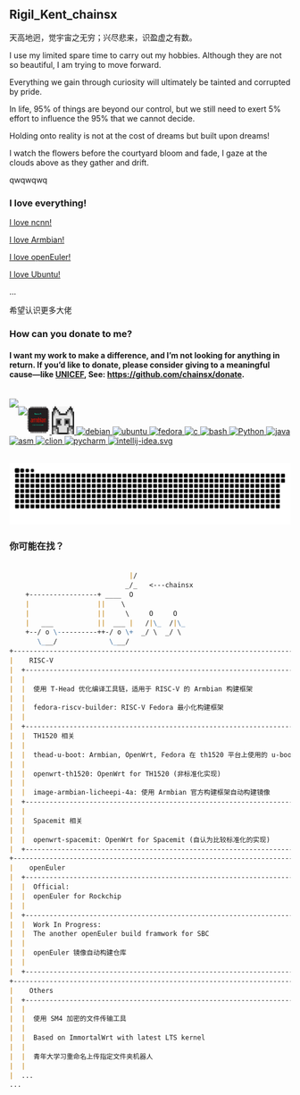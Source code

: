 ## Rigil_Kent_chainsx

<p align="left">
   <p>天高地迥，觉宇宙之无穷；兴尽悲来，识盈虚之有数。</p>
   <p>I use my limited spare time to carry out my hobbies. Although they are not so beautiful, I am trying to move forward.</p>
   <p>Everything we gain through curiosity will ultimately be tainted and corrupted by pride.</p>
   <p>In life, 95% of things are beyond our control, but we still need to exert 5% effort to influence the 95% that we cannot decide.</p>
   <p>Holding onto reality is not at the cost of dreams but built upon dreams!</p>
   <p>I watch the flowers before the courtyard bloom and fade, I gaze at the clouds above as they gather and drift.</p>
   <p>qwqwqwq</p>
   <h3>I love everything!</h3>

   <p><a href="https://github.com/Tencent/ncnn" target="_blank" rel="noopener noreferrer">I love ncnn!</a></p>
   
   <p><a href="https://www.armbian.com/authors/" target="_blank" rel="noopener noreferrer">I love Armbian!</a></p>

   <p><a href="https://datastat.openeuler.org/zh/user/chainsx" target="_blank" rel="noopener noreferrer">I love openEuler!</a></p>

   <p><a href="https://wiki.ubuntu.com/chainsx" target="_blank" rel="noopener noreferrer">I love Ubuntu!</a></p>

   <p>...</p>
</p>

<p>希望认识更多大佬</p>

### How can you donate to me?
#### I want my work to make a difference, and I’m not looking for anything in return. If you’d like to donate, please consider giving to a meaningful cause—like [UNICEF](https://help.unicef.org/global/donate), See: https://github.com/chainsx/donate.

<br>

<img align="left" src="https://github-readme-stats.vercel.app/api?username=chainsx&show_icons=true&theme=vue-dark"/>

<p align="left">
   <img align="left" src="https://www.openeuler.org/assets/logo.XeUCiAZu.svg"/>
   <a href="#">
      <img src="https://raw.githubusercontent.com/armbian/build/main/.github/armbian-logo.png" alt="armbian" width="40" height="50"/>
   </a>
   <a href="#">
      <img src="https://raw.githubusercontent.com/Tencent/ncnn/master/images/256-ncnn.png" alt="ncnn" width="40" height="50"/>
   </a>
   <a href="#">
      <img src="https://github.com/get-icon/geticon/blob/master/icons/debian.svg" alt="debian" width="40" height="40"/>
   </a>
   <a href="#">
      <img src="https://github.com/get-icon/geticon/blob/master/icons/ubuntu.svg" alt="ubuntu" width="40" height="40"/>
   </a>
   <a href="#">
      <img src="https://github.com/get-icon/geticon/blob/master/icons/fedora.svg" alt="fedora" width="40" height="40"/>
   </a>
   <a href="#">
      <img src="https://github.com/get-icon/geticon/blob/master/icons/c.svg" alt="c" width="40" height="40"/>
   </a>
   <a href="#">
      <img src="https://github.com/get-icon/geticon/blob/master/icons/bash.svg" alt="bash" width="40" height="40"/>
   </a>
   <a href="#">
      <img src="https://github.com/get-icon/geticon/blob/master/icons/python.svg" alt="Python" width="40" height="40"/>
   </a>
   <a href="#">
      <img src="https://github.com/get-icon/geticon/blob/master/icons/java.svg" alt="java" width="40" height="40"/>
   </a>
   <a href="#">
      <img src="https://github.com/get-icon/geticon/blob/master/icons/assembly.svg" alt="asm" width="40" height="40"/>
   </a>
   <a href="#">
      <img src="https://github.com/get-icon/geticon/blob/master/icons/clion.svg" alt="clion" width="40" height="40"/>
   </a>
   <a href="#">
      <img src="https://github.com/get-icon/geticon/blob/master/icons/pycharm.svg" alt="pycharm" width="40" height="40"/>
   </a>
   <a href="#">
      <img src="https://github.com/get-icon/geticon/blob/master/icons/intellij-idea.svg" alt="intellij-idea.svg" width="40" height="40"/>
   </a>
</p>
<br>

<picture>
  <source media="(prefers-color-scheme: dark)" srcset="https://raw.githubusercontent.com/chainsx/chainsx/output/github-contribution-grid-snake-dark.svg">
  <source media="(prefers-color-scheme: light)" srcset="https://raw.githubusercontent.com/chainsx/chainsx/output/github-contribution-grid-snake.svg">
  <img alt="github contribution grid snake animation" src="https://raw.githubusercontent.com/chainsx/chainsx/output/github-contribution-grid-snake.svg">
</picture>


### 你可能在找？

```markdown

                              |/
                             _/_   <---chainsx
    +-----------------+ ____  O
    |                 ||    \
    |                 ||     \     O     O
    |   ___           ||  ___ |   /|\_  /|\_
    +--/ o \----------++-/ o \+  _/ \  _/ \
       \___/             \___/
+--------------------------------------------------------------------------------------------------------------------------
|    RISC-V
|  +-----------------------------------------------------------------------------------------------------------------------
|  |
|  |  使用 T-Head 优化编译工具链，适用于 RISC-V 的 Armbian 构建框架             (https://github.com/chainsx/armbian-riscv-build)
|  |
|  |  fedora-riscv-builder: RISC-V Fedora 最小化构建框架                      (https://github.com/chainsx/fedora-riscv-builder)
|  |
|  +-----------------------------------------------------------------------------------------------------------------------
|  |  TH1520 相关
|  |
|  |  thead-u-boot: Armbian, OpenWrt, Fedora 在 th1520 平台上使用的 u-boot    (https://github.com/chainsx/thead-u-boot)
|  |
|  |  openwrt-th1520: OpenWrt for TH1520 (非标准化实现)                       (https://github.com/chainsx/openwrt-th1520)
|  |
|  |  image-armbian-licheepi-4a: 使用 Armbian 官方构建框架自动构建镜像         (https://github.com/chainsx/image-armbian-licheepi-4a)
|  +------------------------------------------------------------------------------------------------------------------------
|  |
|  |  Spacemit 相关
|  |
|  |  openwrt-spacemit: OpenWrt for Spacemit (自认为比较标准化的实现)          (https://github.com/chainsx/openwrt-spacemit)
|  +------------------------------------------------------------------------------------------------------------------------
+---------------------------------------------------------------------------------------------------------------------------
|    openEuler
|  +------------------------------------------------------------------------------------------------------------------------
|  |  Official:
|  |  openEuler for Rockchip                                                 (https://gitee.com/openeuler/rockchip)
|  |   
|  +------------------------------------------------------------------------------------------------------------------------
|  |  Work In Progress:
|  |  The another openEuler build framwork for SBC                           (https://github.com/chainsx/openOE)
|  |
|  |  openEuler 镜像自动构建仓库                                               (https://github.com/chainsx/Rockchip-openEuler-build)
|  |
|  +-------------------------------------------------------------------------------------------------------------------------
+----------------------------------------------------------------------------------------------------------------------------
|    Others
|  +-------------------------------------------------------------------------------------------------------------------------
|  |
|  |  使用 SM4 加密的文件传输工具                                              (https://github.com/chainsx/SM4-FileTransfer)
|  |
|  |  Based on ImmortalWrt with latest LTS kernel                            (https://github.com/chainsx/openwrt)
|  |
|  |  青年大学习重命名上传指定文件夹机器人                                      (https://github.com/chainsx/BigStudyRenameBot)
|  |
|  ...
...
```
